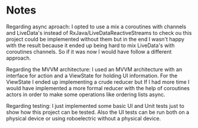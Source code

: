 # Notes

Regarding async aproach: 
I opted to use a mix a coroutines with channels and LiveData's instead of RxJava/LiveDataReactiveStreams to check ou this project could be implemented without them but in the end I wasn't happy with the result because it ended up being hard to mix LiveData's with coroutines channels. So if it was now I would have follow a different approach.


Regarding the MVVM architecture:
I used an MVVM architecture with an interface for action and a ViewState for holding UI information. For the ViewState I ended up implementing a crude reducer but If I had more time I would have implemented a more formal reducer with the help of coroutines actors in order to make some operations like ordering lists async.


Regarding testing:
I just implemented some basic UI and Unit tests just to show how this project can be tested. Also the UI tests can be run both on a physical device or using roboelectric without a physical device. 
